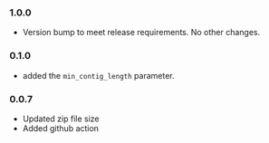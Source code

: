 ### 1.0.0
- Version bump to meet release requirements. No other changes.

### 0.1.0
- added the `min_contig_length` parameter.

### 0.0.7
- Updated zip file size
- Added github action